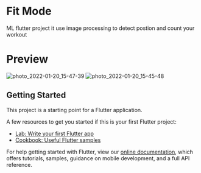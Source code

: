 # Fit Mode

ML flutter project it use image processing  to detect postion and count your workout

# Preview


![photo_2022-01-20_15-47-39](https://user-images.githubusercontent.com/71139852/150319493-47887b4a-3833-427f-8d22-23be0c29e20f.jpg) ![photo_2022-01-20_15-45-48](https://user-images.githubusercontent.com/71139852/150319437-41a6dd2e-4c32-42e4-b222-cd819f3159bb.jpg)

## Getting Started

This project is a starting point for a Flutter application.

A few resources to get you started if this is your first Flutter project:

- [Lab: Write your first Flutter app](https://flutter.dev/docs/get-started/codelab)
- [Cookbook: Useful Flutter samples](https://flutter.dev/docs/cookbook)

For help getting started with Flutter, view our
[online documentation](https://flutter.dev/docs), which offers tutorials,
samples, guidance on mobile development, and a full API reference.
